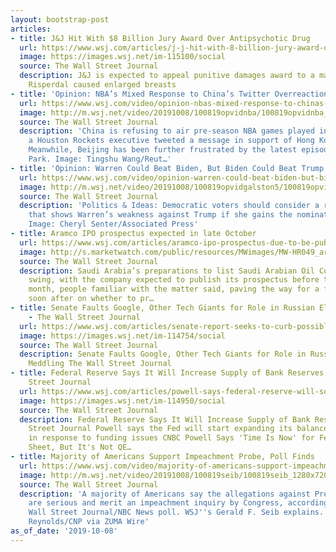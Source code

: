 ```yaml
---
layout: bootstrap-post
articles:
- title: J&J Hit With $8 Billion Jury Award Over Antipsychotic Drug
  url: https://www.wsj.com/articles/j-j-hit-with-8-billion-jury-award-over-antipsychotic-drug-11570577281
  image: https://images.wsj.net/im-115100/social
  source: The Wall Street Journal
  description: J&J is expected to appeal punitive damages award to a man who alleged
    Risperdal caused enlarged breasts
- title: 'Opinion: NBA’s Mixed Response to China’s Twitter Overreaction'
  url: https://www.wsj.com/video/opinion-nbas-mixed-response-to-chinas-twitter-overreaction/F2BF373D-8B51-45F9-A5CF-BA29119FC4BC.html
  image: http://m.wsj.net/video/20191008/100819opvidnba/100819opvidnba_1280x720.jpg
  source: The Wall Street Journal
  description: 'China is refusing to air pre-season NBA games played in China, after
    a Houston Rockets executive tweeted a message in support of Hong Kong protesters.
    Meanwhile, Beijing has been further frustrated by the latest episode of South
    Park. Image: Tingshu Wang/Reut…'
- title: 'Opinion: Warren Could Beat Biden, But Biden Could Beat Trump'
  url: https://www.wsj.com/video/opinion-warren-could-beat-biden-but-biden-could-beat-trump/B6949750-32DD-4289-BEF2-FF18FF8DDDE4.html
  image: http://m.wsj.net/video/20191008/100819opvidgalston5/100819opvidgalston5_1280x720.jpg
  source: The Wall Street Journal
  description: 'Politics & Ideas: Democratic voters should consider a recent survey
    that shows Warren’s weakness against Trump if she gains the nomination in 2020.
    Image: Cheryl Senter/Associated Press'
- title: Aramco IPO prospectus expected in late October
  url: https://www.wsj.com/articles/aramco-ipo-prospectus-due-to-be-published-before-month-end-11570572687
  image: http://s.marketwatch.com/public/resources/MWimages/MW-HR049_aramco_ZG_20190910182106.jpg
  source: The Wall Street Journal
  description: Saudi Arabia’s preparations to list Saudi Arabian Oil Co. are in full
    swing, with the company expected to publish its prospectus before the end of the
    month, people familiar with the matter said, paving the way for a final decision
    soon after on whether to pr…
- title: Senate Faults Google, Other Tech Giants for Role in Russian Election Meddling
    - The Wall Street Journal
  url: https://www.wsj.com/articles/senate-report-seeks-to-curb-possible-russian-influence-in-2020-election-11570556521
  image: https://images.wsj.net/im-114754/social
  source: The Wall Street Journal
  description: Senate Faults Google, Other Tech Giants for Role in Russian Election
    Meddling The Wall Street Journal
- title: Federal Reserve Says It Will Increase Supply of Bank Reserves - The Wall
    Street Journal
  url: https://www.wsj.com/articles/powell-says-federal-reserve-will-soon-announce-measures-to-increase-supply-of-bank-reserves-11570559401
  image: https://images.wsj.net/im-114950/social
  source: The Wall Street Journal
  description: Federal Reserve Says It Will Increase Supply of Bank Reserves The Wall
    Street Journal Powell says the Fed will start expanding its balance sheet 'soon'
    in response to funding issues CNBC Powell Says 'Time Is Now' for Fed to Grow Balance
    Sheet, But It's Not QE…
- title: Majority of Americans Support Impeachment Probe, Poll Finds
  url: https://www.wsj.com/video/majority-of-americans-support-impeachment-probe-poll-finds/E422D8CE-72B0-4D70-810E-24BDC40EFA23.html
  image: http://m.wsj.net/video/20191008/100819seib/100819seib_1280x720.jpg
  source: The Wall Street Journal
  description: 'A majority of Americans say the allegations against President Trump
    are serious and merit an impeachment inquiry by Congress, according to a recent
    Wall Street Journal/NBC News poll. WSJ''s Gerald F. Seib explains. Photo: Stefani
    Reynolds/CNP via ZUMA Wire'
as_of_date: '2019-10-08'
---
```



